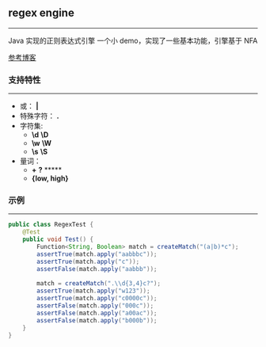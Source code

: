 ## regex engine

---

Java 实现的正则表达式引擎
一个小 demo，实现了一些基本功能，引擎基于 NFA

[参考博客](https://deniskyashif.com/2019/02/17/implementing-a-regular-expression-engine/)

### 支持特性

---

- 或： **|**
- 特殊字符： **.**
- 字符集: 
  - **\d**  **\D**
  - **\w**  **\W**
  - **\s**  **\S**
- 量词： 
  - **+**  **?**  *****
  - **{low, high}**



### 示例

---

```java
public class RegexTest {
    @Test
    public void Test() {
        Function<String, Boolean> match = createMatch("(a|b)*c");
        assertTrue(match.apply("aabbbc"));
        assertTrue(match.apply("c"));
        assertFalse(match.apply("aabbb"));
        
        match = createMatch(".\\d{3,4}c?");
        assertTrue(match.apply("w123"));
        assertTrue(match.apply("c0000c"));
        assertFalse(match.apply("000c"));
        assertFalse(match.apply("a00ac"));
        assertFalse(match.apply("b000b"));
    }
}
```